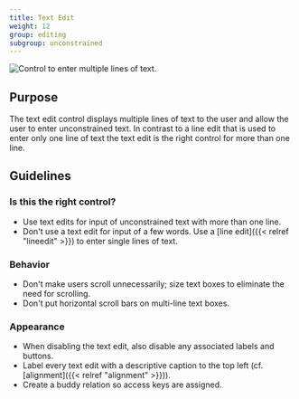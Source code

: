 ```yaml
---
title: Text Edit
weight: 12
group: editing
subgroup: unconstrained
---
```


![Control to enter multiple lines of text.](/hig/Textedit1.png)

Purpose
-------

The text edit control displays multiple lines of text to the user and
allow the user to enter unconstrained text. In contrast to a line edit
that is used to enter only one line of text the text edit is the right
control for more than one line.

Guidelines
----------

### Is this the right control?

-   Use text edits for input of unconstrained text with more than one
    line.
-   Don't use a text edit for input of a few words. Use a
    [line edit]({{< relref "lineedit" >}}) to enter single
    lines of text.

### Behavior

-   Don't make users scroll unnecessarily; size text boxes to eliminate
    the need for scrolling.
-   Don't put horizontal scroll bars on multi-line text boxes.

### Appearance

-   When disabling the text edit, also disable any associated labels and
    buttons.
-   Label every text edit with a descriptive caption to the top left
    (cf. [alignment]({{< relref "alignment" >}})).
-   Create a buddy relation so access keys are assigned.
